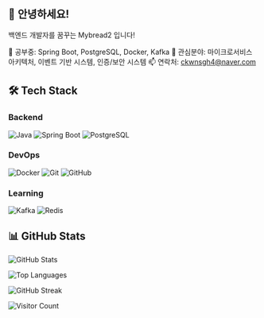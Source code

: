 ## 👋 안녕하세요! 
백엔드 개발자를 꿈꾸는 Mybread2 입니다!

🌱 공부중: Spring Boot, PostgreSQL, Docker, Kafka
💬 관심분야: 마이크로서비스 아키텍처, 이벤트 기반 시스템, 인증/보안 시스템
📫 연락처: ckwnsgh4@naver.com

## 🛠️ Tech Stack

### Backend
![Java](https://img.shields.io/badge/Java-007396?style=flat&logo=java&logoColor=white)
![Spring Boot](https://img.shields.io/badge/Spring%20Boot-6DB33F?style=flat&logo=springboot&logoColor=white)
![PostgreSQL](https://img.shields.io/badge/PostgreSQL-4169E1?style=flat&logo=postgresql&logoColor=white)

### DevOps
![Docker](https://img.shields.io/badge/Docker-2496ED?style=flat&logo=docker&logoColor=white)
![Git](https://img.shields.io/badge/Git-F05032?style=flat&logo=git&logoColor=white)
![GitHub](https://img.shields.io/badge/GitHub-181717?style=flat&logo=github&logoColor=white)

### Learning
![Kafka](https://img.shields.io/badge/Apache%20Kafka-231F20?style=flat&logo=apachekafka&logoColor=white)
![Redis](https://img.shields.io/badge/Redis-DC382D?style=flat&logo=redis&logoColor=white)


## 📊 GitHub Stats

![GitHub Stats](https://github-readme-stats.vercel.app/api?username=Mybread2&show_icons=true&theme=dark)

![Top Languages](https://github-readme-stats.vercel.app/api/top-langs/?username=Mybread2&layout=compact&theme=dark)

![GitHub Streak](https://github-readme-streak-stats.herokuapp.com/?user=Mybread2&theme=dark)

![Visitor Count](https://profile-counter.glitch.me/Mybread2/count.svg)

